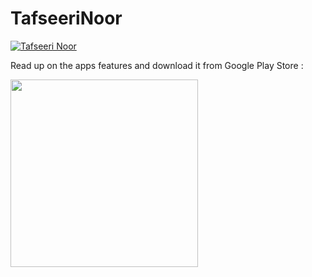 # TafseeriNoor


[![Tafseeri Noor](https://lh3.googleusercontent.com/IiXPDwM-w2y40d4s2dUsZUCSSGP-YNAPPAboL4IA0Wi3KGNtuqqaxgBK-kaO77_rmwY=s180-rw)](https://play.google.com/store/apps/details?id=com.dev.hazhanjalal.tafseerinoor)


Read up on the apps features and download it from Google Play Store :

<a href="https://play.google.com/store/apps/details?id=com.dev.hazhanjalal.tafseerinoor">
<img width="300" src="https://storage.googleapis.com/media-2017.suncitymusicfestival.com/2017/06/c247fc43-7b50e0f4-google-play.jpg">
</a>

